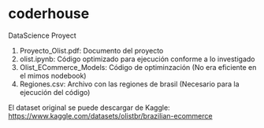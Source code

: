 # coderhouse
DataScience Proyect

1. Proyecto_Olist.pdf: Documento del proyecto
2. olist.ipynb: Código optimizado para ejecución conforme a lo investigado
3. Olist_ECommerce_Models: Código de optiminzación (No era eficiente en el mimos nodebook)
4. Regiones.csv: Archivo con las regiones de brasil (Necesario para la ejecución del código)

El dataset original se puede descargar de Kaggle:
https://www.kaggle.com/datasets/olistbr/brazilian-ecommerce

